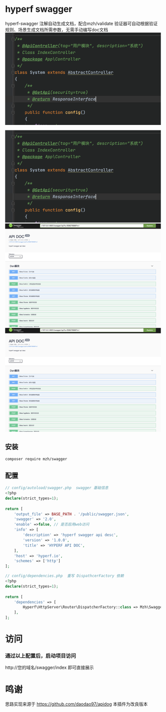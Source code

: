 # hyperf swagger 

hyperf-swagger 注解自动生成文档，配合mzh/validate 验证器可自动根据验证规则、场景生成文档所需参数，无需手动编写doc文档
<img src="./screenshot/2.png" />

![Image 注解](./screenshot/2.png)
![Image 文档](./screenshot/3.png)
<img src="./screenshot/3.png" />
## 安装
```
composer require mzh/swagger 
```

## 配置
```php
// config/autoload/swagger.php  swagger 基础信息
<?php
declare(strict_types=1);

return [
    'output_file' => BASE_PATH . '/public/swagger.json',
    'swagger' => '2.0',
    'enable' =>false, // 是否启用web访问
    'info' => [
        'description' => 'hyperf swagger api desc',
        'version' => '1.0.0',
        'title' => 'HYPERF API DOC',
    ],
    'host' => 'hyperf.io',
    'schemes' => ['http']
];
```
```php
// config/dependencies.php  重写 DispathcerFactory 依赖
<?php
declare(strict_types=1);

return [
    'dependencies' => [
        Hyperf\HttpServer\Router\DispatcherFactory::class => Mzh\Swagger\DispathcerFactory::class
    ],
];
```
# 访问
### 通过以上配置后，启动项目访问
http://您的域名/swagger/index 即可直接展示

# 鸣谢
思路实现来源于 https://github.com/daodao97/apidog 本插件为改良版本